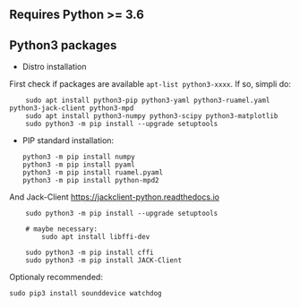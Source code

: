 ## Requires Python >= 3.6

## Python3 packages

- Distro installation

First check if packages are available `apt-list python3-xxxx`. If so, simpli do:

```
    sudo apt install python3-pip python3-yaml python3-ruamel.yaml python3-jack-client python3-mpd
    sudo apt install python3-numpy python3-scipy python3-matplotlib
    sudo python3 -m pip install --upgrade setuptools
```

- PIP standard installation:

    ```
    python3 -m pip install numpy
    python3 -m pip install pyaml
    python3 -m pip install ruamel.pyaml
    python3 -m pip install python-mpd2
    ```

And Jack-Client
https://jackclient-python.readthedocs.io

```
    sudo python3 -m pip install --upgrade setuptools
    
    # maybe necessary:
        sudo apt install libffi-dev
    
    sudo python3 -m pip install cffi
    sudo python3 -m pip install JACK-Client
```

Optionaly recommended:

    sudo pip3 install sounddevice watchdog

